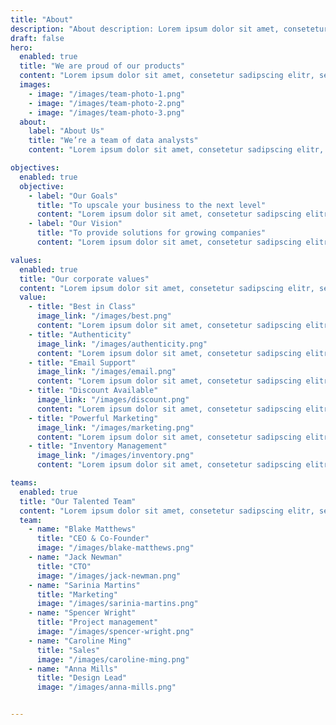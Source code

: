 ```yaml
---
title: "About"
description: "About description: Lorem ipsum dolor sit amet, consetetur sadipscing elitr, sed diam nonumy."
draft: false
hero:
  enabled: true
  title: "We are proud of our products"
  content: "Lorem ipsum dolor sit amet, consetetur sadipscing elitr, sed diam nonumy eirmod tempor invidunt ut labore et dolore magna aliquyam erat, sed diam voluptua."
  images:
    - image: "/images/team-photo-1.png"
    - image: "/images/team-photo-2.png"
    - image: "/images/team-photo-3.png"
  about:
    label: "About Us"
    title: "We’re a team of data analysts"
    content: "Lorem ipsum dolor sit amet, consetetur sadipscing elitr, sed diam nonumy eirmod tempor invidunt ut labore et dolore magna aliquyam erat, sed diam voluptua. At vero eos et accusam et justo duo dolores et ea rebum."

objectives:
  enabled: true
  objective:
    - label: "Our Goals"
      title: "To upscale your business to the next level"
      content: "Lorem ipsum dolor sit amet, consetetur sadipscing elitr, sed diam nonumy eirmod tempor invidunt ut labore et dolore magna aliquyam erat, sed diam voluptua. At vero eos et accusam et justo duo dolores et ea rebum."
    - label: "Our Vision"
      title: "To provide solutions for growing companies"
      content: "Lorem ipsum dolor sit amet, consetetur sadipscing elitr, sed diam nonumy eirmod tempor invidunt ut labore et dolore magna aliquyam erat, sed diam voluptua. At vero eos et accusam et justo duo dolores et ea rebum."

values:
  enabled: true
  title: "Our corporate values"
  content: "Lorem ipsum dolor sit amet, consetetur sadipscing elitr, sed diam nonumy."
  value:
    - title: "Best in Class"
      image_link: "/images/best.png"
      content: "Lorem ipsum dolor sit amet, consetetur sadipscing elitr, sed diam nonumy."
    - title: "Authenticity"
      image_link: "/images/authenticity.png"
      content: "Lorem ipsum dolor sit amet, consetetur sadipscing elitr, sed diam nonumy."
    - title: "Email Support"
      image_link: "/images/email.png"
      content: "Lorem ipsum dolor sit amet, consetetur sadipscing elitr, sed diam nonumy."
    - title: "Discount Available"
      image_link: "/images/discount.png"
      content: "Lorem ipsum dolor sit amet, consetetur sadipscing elitr, sed diam nonumy."
    - title: "Powerful Marketing"
      image_link: "/images/marketing.png"
      content: "Lorem ipsum dolor sit amet, consetetur sadipscing elitr, sed diam nonumy."
    - title: "Inventory Management"
      image_link: "/images/inventory.png"
      content: "Lorem ipsum dolor sit amet, consetetur sadipscing elitr, sed diam nonumy."

teams:
  enabled: true
  title: "Our Talented Team"
  content: "Lorem ipsum dolor sit amet, consetetur sadipscing elitr, sed diam nonumy eirmod tempor invidunt ut labore."
  team:
    - name: "Blake Matthews"
      title: "CEO & Co-Founder"
      image: "/images/blake-matthews.png"
    - name: "Jack Newman"
      title: "CTO"
      image: "/images/jack-newman.png"
    - name: "Sarinia Martins"
      title: "Marketing"
      image: "/images/sarinia-martins.png"
    - name: "Spencer Wright"
      title: "Project management"
      image: "/images/spencer-wright.png"
    - name: "Caroline Ming"
      title: "Sales"
      image: "/images/caroline-ming.png"
    - name: "Anna Mills"
      title: "Design Lead"
      image: "/images/anna-mills.png"


---
```

